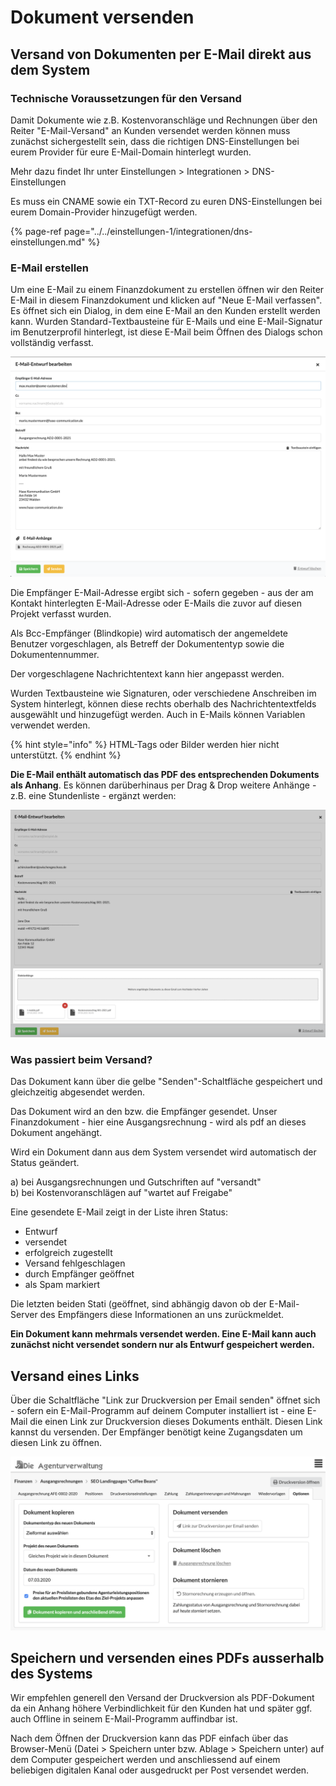 # Dokument versenden

## Versand von Dokumenten per E-Mail direkt aus dem System

### Technische Voraussetzungen für den Versand

Damit Dokumente wie z.B. Kostenvoranschläge und Rechnungen über den Reiter "E-Mail-Versand" an Kunden versendet werden können muss zunächst sichergestellt sein, dass die richtigen DNS-Einstellungen bei eurem Provider für eure E-Mail-Domain hinterlegt wurden.

Mehr dazu findet Ihr unter Einstellungen &gt; Integrationen &gt; DNS-Einstellungen

Es muss ein CNAME sowie ein TXT-Record zu euren DNS-Einstellungen bei eurem Domain-Provider hinzugefügt werden.

{% page-ref page="../../einstellungen-1/integrationen/dns-einstellungen.md" %}

### E-Mail erstellen

Um eine E-Mail zu einem Finanzdokument zu erstellen öffnen wir den Reiter E-Mail in diesem Finanzdokument und klicken auf "Neue E-Mail verfassen". Es öffnet sich ein Dialog, in dem eine E-Mail an den Kunden erstellt werden kann. Wurden Standard-Textbausteine für E-Mails und eine E-Mail-Signatur im Benutzerprofil hinterlegt, ist diese E-Mail beim Öffnen des Dialogs schon vollständig verfasst.

![](../../.gitbook/assets/bildschirmfoto-2021-01-06-um-11.24.17.png)

Die Empfänger E-Mail-Adresse ergibt sich - sofern gegeben - aus der am Kontakt hinterlegten E-Mail-Adresse oder E-Mails die zuvor auf diesen Projekt verfasst wurden.

Als Bcc-Empfänger \(Blindkopie\) wird automatisch der angemeldete Benutzer vorgeschlagen, als Betreff der Dokumententyp sowie die Dokumentennummer.

Der vorgeschlagene Nachrichtentext kann hier angepasst werden. 

Wurden Textbausteine wie Signaturen, oder verschiedene Anschreiben im System hinterlegt, können diese rechts oberhalb des Nachrichtentextfelds ausgewählt und hinzugefügt werden. Auch in E-Mails können Variablen verwendet werden.

{% hint style="info" %}
HTML-Tags oder Bilder werden hier nicht unterstützt.
{% endhint %}

**Die E-Mail enthält automatisch das PDF des entsprechenden Dokuments als Anhang**. Es können darüberhinaus per Drag & Drop weitere Anhänge - z.B. eine Stundenliste - ergänzt werden:

![](../../.gitbook/assets/email-attachments.png)



### Was passiert beim Versand?

Das Dokument kann über die gelbe "Senden"-Schaltfläche gespeichert und gleichzeitig abgesendet werden.

Das Dokument wird an den bzw. die Empfänger gesendet. Unser Finanzdokument - hier eine Ausgangsrechnung - wird als pdf an dieses Dokument angehängt.

Wird ein Dokument dann aus dem System versendet wird automatisch der Status geändert.

a\) bei Ausgangsrechnungen und Gutschriften auf "versandt"  
b\) bei Kostenvoranschlägen auf "wartet auf Freigabe"

Eine gesendete E-Mail zeigt in der Liste ihren Status:   
- Entwurf  
- versendet  
- erfolgreich zugestellt  
- Versand fehlgeschlagen  
- durch Empfänger geöffnet  
- als Spam markiert

Die letzten beiden Stati \(geöffnet,  sind abhängig davon ob der E-Mail-Server des Empfängers diese Informationen an uns zurückmeldet.

**Ein Dokument kann mehrmals versendet werden. Eine E-Mail kann auch zunächst nicht versendet sondern nur als Entwurf gespeichert werden.**

## Versand eines Links

Über die Schaltfläche "Link zur Druckversion per Email senden" öffnet sich - sofern ein E-Mail-Programm auf deinem Computer installiert ist - eine E-Mail die einen Link zur Druckversion dieses Dokuments enthält. Diesen Link kannst du versenden. Der Empfänger benötigt keine Zugangsdaten um diesen Link zu öffnen. 

![](../../.gitbook/assets/bildschirmfoto-2020-03-07-um-15.46.30%20%281%29.png)

## Speichern und versenden eines PDFs ausserhalb des Systems

Wir empfehlen generell den Versand der Druckversion als PDF-Dokument da ein Anhang höhere Verbindlichkeit für den Kunden hat und später ggf. auch Offline in seinem E-Mail-Programm auffindbar ist.

Nach dem Öffnen der Druckversion kann das PDF einfach über das Browser-Menü \(Datei &gt; Speichern unter bzw. Ablage &gt; Speichern unter\) auf dem Computer gespeichert werden und anschliessend auf einem beliebigen digitalen Kanal oder ausgedruckt per Post versendet werden.

